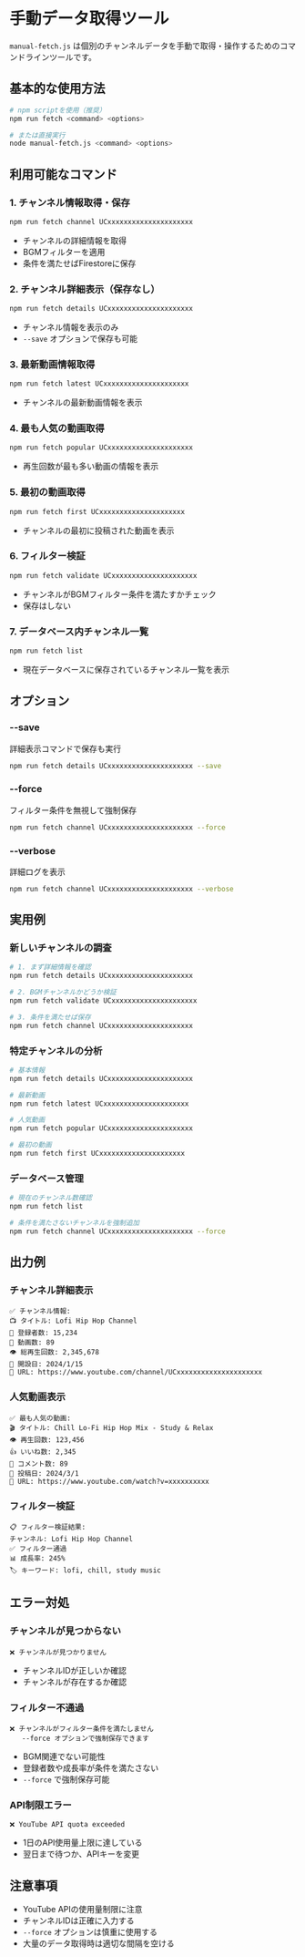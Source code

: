 # 手動データ取得ツール

`manual-fetch.js` は個別のチャンネルデータを手動で取得・操作するためのコマンドラインツールです。

## 基本的な使用方法

```bash
# npm scriptを使用（推奨）
npm run fetch <command> <options>

# または直接実行
node manual-fetch.js <command> <options>
```

## 利用可能なコマンド

### 1. チャンネル情報取得・保存
```bash
npm run fetch channel UCxxxxxxxxxxxxxxxxxxxxx
```
- チャンネルの詳細情報を取得
- BGMフィルターを適用
- 条件を満たせばFirestoreに保存

### 2. チャンネル詳細表示（保存なし）
```bash
npm run fetch details UCxxxxxxxxxxxxxxxxxxxxx
```
- チャンネル情報を表示のみ
- `--save` オプションで保存も可能

### 3. 最新動画情報取得
```bash
npm run fetch latest UCxxxxxxxxxxxxxxxxxxxxx
```
- チャンネルの最新動画情報を表示

### 4. 最も人気の動画取得
```bash
npm run fetch popular UCxxxxxxxxxxxxxxxxxxxxx
```
- 再生回数が最も多い動画の情報を表示

### 5. 最初の動画取得
```bash
npm run fetch first UCxxxxxxxxxxxxxxxxxxxxx
```
- チャンネルの最初に投稿された動画を表示

### 6. フィルター検証
```bash
npm run fetch validate UCxxxxxxxxxxxxxxxxxxxxx
```
- チャンネルがBGMフィルター条件を満たすかチェック
- 保存はしない

### 7. データベース内チャンネル一覧
```bash
npm run fetch list
```
- 現在データベースに保存されているチャンネル一覧を表示

## オプション

### --save
詳細表示コマンドで保存も実行
```bash
npm run fetch details UCxxxxxxxxxxxxxxxxxxxxx --save
```

### --force
フィルター条件を無視して強制保存
```bash
npm run fetch channel UCxxxxxxxxxxxxxxxxxxxxx --force
```

### --verbose
詳細ログを表示
```bash
npm run fetch channel UCxxxxxxxxxxxxxxxxxxxxx --verbose
```

## 実用例

### 新しいチャンネルの調査
```bash
# 1. まず詳細情報を確認
npm run fetch details UCxxxxxxxxxxxxxxxxxxxxx

# 2. BGMチャンネルかどうか検証
npm run fetch validate UCxxxxxxxxxxxxxxxxxxxxx

# 3. 条件を満たせば保存
npm run fetch channel UCxxxxxxxxxxxxxxxxxxxxx
```

### 特定チャンネルの分析
```bash
# 基本情報
npm run fetch details UCxxxxxxxxxxxxxxxxxxxxx

# 最新動画
npm run fetch latest UCxxxxxxxxxxxxxxxxxxxxx

# 人気動画
npm run fetch popular UCxxxxxxxxxxxxxxxxxxxxx

# 最初の動画
npm run fetch first UCxxxxxxxxxxxxxxxxxxxxx
```

### データベース管理
```bash
# 現在のチャンネル数確認
npm run fetch list

# 条件を満たさないチャンネルを強制追加
npm run fetch channel UCxxxxxxxxxxxxxxxxxxxxx --force
```

## 出力例

### チャンネル詳細表示
```
✅ チャンネル情報:
📺 タイトル: Lofi Hip Hop Channel
👥 登録者数: 15,234
🎥 動画数: 89
👁️ 総再生回数: 2,345,678
📅 開設日: 2024/1/15
🔗 URL: https://www.youtube.com/channel/UCxxxxxxxxxxxxxxxxxxxxx
```

### 人気動画表示
```
✅ 最も人気の動画:
🎬 タイトル: Chill Lo-Fi Hip Hop Mix - Study & Relax
👁️ 再生回数: 123,456
👍 いいね数: 2,345
💬 コメント数: 89
📅 投稿日: 2024/3/1
🔗 URL: https://www.youtube.com/watch?v=xxxxxxxxxx
```

### フィルター検証
```
📋 フィルター検証結果:
チャンネル: Lofi Hip Hop Channel
✅ フィルター通過
📊 成長率: 245%
🏷️ キーワード: lofi, chill, study music
```

## エラー対処

### チャンネルが見つからない
```
❌ チャンネルが見つかりません
```
- チャンネルIDが正しいか確認
- チャンネルが存在するか確認

### フィルター不通過
```
❌ チャンネルがフィルター条件を満たしません
   --force オプションで強制保存できます
```
- BGM関連でない可能性
- 登録者数や成長率が条件を満たさない
- `--force` で強制保存可能

### API制限エラー
```
❌ YouTube API quota exceeded
```
- 1日のAPI使用量上限に達している
- 翌日まで待つか、APIキーを変更

## 注意事項

- YouTube APIの使用量制限に注意
- チャンネルIDは正確に入力する
- `--force` オプションは慎重に使用する
- 大量のデータ取得時は適切な間隔を空ける